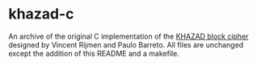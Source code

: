 # khazad-c

An archive of the original C implementation of the [KHAZAD block cipher](https://web.archive.org/web/20171011071731/http://www.larc.usp.br/~pbarreto/KhazadPage.html)
designed by Vincent Rijmen and Paulo Barreto. All files are unchanged except the addition of this README and a makefile.

